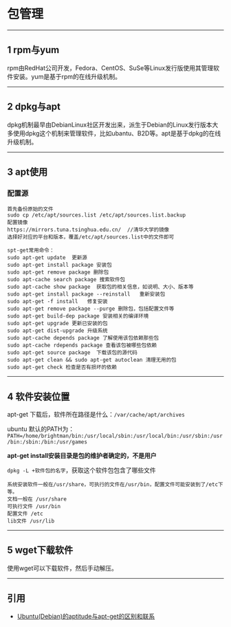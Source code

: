 # 包管理

---
## 1 rpm与yum

rpm由RedHat公司开发，Fedora、CentOS、SuSe等Linux发行版使用其管理软件安装。yum是基于rpm的在线升级机制。

---
## 2 dpkg与apt

dpkg机制最早由DebianLinux社区开发出来，派生于Debian的Linux发行版本大多使用dpkg这个机制来管理软件，比如ubantu、B2D等。apt是基于dpkg的在线升级机制。

---
## 3 apt使用

### 配置源

    首先备份原始的文件
    sudo cp /etc/apt/sources.list /etc/apt/sources.list.backup
    配置镜像
    https://mirrors.tuna.tsinghua.edu.cn/  //清华大学的镜像
    选择好对应的平台和版本，覆盖/etc/apt/sources.list中的文件即可

    spt-get常用命令：
    sudo apt-get update  更新源
    sudo apt-get install package 安装包
    sudo apt-get remove package 删除包
    sudo apt-cache search package 搜索软件包
    sudo apt-cache show package  获取包的相关信息，如说明、大小、版本等
    sudo apt-get install package --reinstall   重新安装包
    sudo apt-get -f install   修复安装
    sudo apt-get remove package --purge 删除包，包括配置文件等
    sudo apt-get build-dep package 安装相关的编译环境
    sudo apt-get upgrade 更新已安装的包
    sudo apt-get dist-upgrade 升级系统
    sudo apt-cache depends package 了解使用该包依赖那些包
    sudo apt-cache rdepends package 查看该包被哪些包依赖
    sudo apt-get source package  下载该包的源代码
    sudo apt-get clean && sudo apt-get autoclean 清理无用的包
    sudo apt-get check 检查是否有损坏的依赖

---
## 4 软件安装位置

apt-get 下载后，软件所在路径是什么：`/var/cache/apt/archives`

ubuntu 默认的PATH为：`PATH=/home/brightman/bin:/usr/local/sbin:/usr/local/bin:/usr/sbin:/usr/bin:/sbin:/bin:/usr/games`

**apt-get install安装目录是包的维护者确定的，不是用户**

`dpkg -L +软件包的名字`，获取这个软件包包含了哪些文件

```
系统安装软件一般在/usr/share，可执行的文件在/usr/bin，配置文件可能安装到了/etc下等。
文档一般在 /usr/share
可执行文件 /usr/bin
配置文件 /etc
lib文件 /usr/lib
```

---
## 5 wget下载软件

使用wget可以下载软件，然后手动解压。

---
## 引用

- [Ubuntu(Debian)的aptitude与apt-get的区别和联系](http://www.cnblogs.com/yuxc/archive/2012/08/02/2620003.html)
